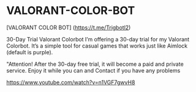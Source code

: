 # VALORANT-COLOR-BOT
[VALORANT COLOR BOT] (https://t.me/Trigbotl2)

30-Day Trial Valorant Colorbot
I’m offering a 30-day trial for my Valorant Colorbot. It’s a simple tool for casual games that works just like Aimlock (default is purple).

"Attention!  After the 30-day free trial, it will become a paid and private service. Enjoy it while you can and Contact if you have any problems

https://www.youtube.com/watch?v=n1VGF7gwvH8 
